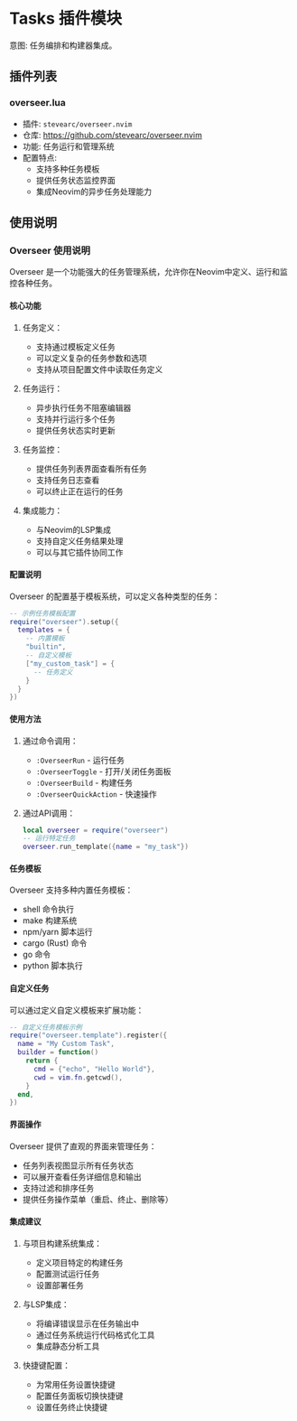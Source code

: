 # Tasks 插件模块

意图: 任务编排和构建器集成。

## 插件列表

### overseer.lua

- 插件: `stevearc/overseer.nvim`
- 仓库: <https://github.com/stevearc/overseer.nvim>
- 功能: 任务运行和管理系统
- 配置特点:
    - 支持多种任务模板
    - 提供任务状态监控界面
    - 集成Neovim的异步任务处理能力

## 使用说明

### Overseer 使用说明

Overseer 是一个功能强大的任务管理系统，允许你在Neovim中定义、运行和监控各种任务。

#### 核心功能

1. 任务定义：
   - 支持通过模板定义任务
   - 可以定义复杂的任务参数和选项
   - 支持从项目配置文件中读取任务定义

2. 任务运行：
   - 异步执行任务不阻塞编辑器
   - 支持并行运行多个任务
   - 提供任务状态实时更新

3. 任务监控：
   - 提供任务列表界面查看所有任务
   - 支持任务日志查看
   - 可以终止正在运行的任务

4. 集成能力：
   - 与Neovim的LSP集成
   - 支持自定义任务结果处理
   - 可以与其它插件协同工作

#### 配置说明

Overseer 的配置基于模板系统，可以定义各种类型的任务：

```lua
-- 示例任务模板配置
require("overseer").setup({
  templates = {
    -- 内置模板
    "builtin",
    -- 自定义模板
    ["my_custom_task"] = {
      -- 任务定义
    }
  }
})
```

#### 使用方法

1. 通过命令调用：
   - `:OverseerRun` - 运行任务
   - `:OverseerToggle` - 打开/关闭任务面板
   - `:OverseerBuild` - 构建任务
   - `:OverseerQuickAction` - 快速操作

2. 通过API调用：

   ```lua
   local overseer = require("overseer")
   -- 运行特定任务
   overseer.run_template({name = "my_task"})
   ```

#### 任务模板

Overseer 支持多种内置任务模板：

- shell 命令执行
- make 构建系统
- npm/yarn 脚本运行
- cargo (Rust) 命令
- go 命令
- python 脚本执行

#### 自定义任务

可以通过定义自定义模板来扩展功能：

```lua
-- 自定义任务模板示例
require("overseer.template").register({
  name = "My Custom Task",
  builder = function()
    return {
      cmd = {"echo", "Hello World"},
      cwd = vim.fn.getcwd(),
    }
  end,
})
```

#### 界面操作

Overseer 提供了直观的界面来管理任务：

- 任务列表视图显示所有任务状态
- 可以展开查看任务详细信息和输出
- 支持过滤和排序任务
- 提供任务操作菜单（重启、终止、删除等）

#### 集成建议

1. 与项目构建系统集成：
   - 定义项目特定的构建任务
   - 配置测试运行任务
   - 设置部署任务

2. 与LSP集成：
   - 将编译错误显示在任务输出中
   - 通过任务系统运行代码格式化工具
   - 集成静态分析工具

3. 快捷键配置：
   - 为常用任务设置快捷键
   - 配置任务面板切换快捷键
   - 设置任务终止快捷键
